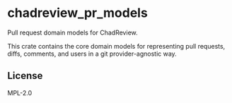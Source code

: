 # chadreview_pr_models

Pull request domain models for ChadReview.

This crate contains the core domain models for representing pull requests, diffs, comments, and users in a git provider-agnostic way.

## License

MPL-2.0

